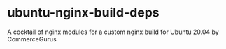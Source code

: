 # ubuntu-nginx-build-deps
A cocktail of nginx modules for a custom nginx build for Ubuntu 20.04 by CommerceGurus
